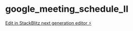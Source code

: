 # google_meeting_schedule_II

[Edit in StackBlitz next generation editor ⚡️](https://stackblitz.com/~/github.com/payrolleazy/google_meeting_schedule_II)